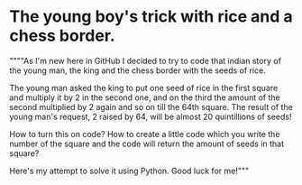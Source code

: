# The young boy's trick with rice and a chess border.

""""As I'm new here in GitHub I decided to try to code that indian story of the young man, the king and the chess border with the seeds of rice.

The young man asked the king to put one seed of rice in the first square and multiply it by 2 in the second one, and on the third the amount of the second multiplied by 2 again and so on till the 64th square. The result of the young man's request, 2 raised by 64, will be almost 20 quintillions of seeds! 

How to turn this on code? How to create a little code which you write the number of the square and the code will return the amount of seeds in that square?

Here's my attempt to solve it using Python. Good luck for me!"""

